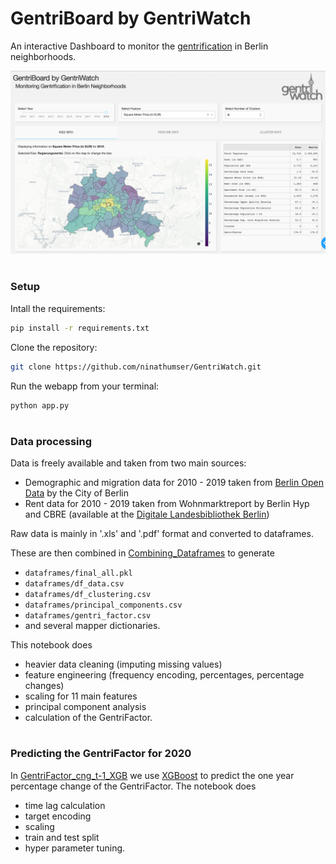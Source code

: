 # GentriBoard by GentriWatch

An interactive Dashboard to monitor the [gentrification](https://en.wikipedia.org/wiki/Gentrification) in Berlin neighborhoods.

![](assets/Screenshot_Webapp.png)

#

### Setup

Intall the requirements:
```bash
pip install -r requirements.txt
```

Clone the repository:
```bash
git clone https://github.com/ninathumser/GentriWatch.git
```

Run the webapp from your terminal:
```bash
python app.py
```
#

### Data processing

Data is freely available and taken from two main sources:
- Demographic and migration data for 2010 - 2019 taken from [Berlin Open Data](https://daten.berlin.de) by the City of Berlin
- Rent data for 2010 - 2019 taken from Wohnmarktreport by Berlin Hyp and CBRE (available at the [Digitale Landesbibliothek Berlin](https://digital.zlb.de/viewer/))
 
Raw data is mainly in '.xls' and '.pdf' format and converted to dataframes. 

These are then combined in [Combining_Dataframes](https://github.com/ninathumser/Gentrification/blob/master/Combining_Dataframes.ipynb) to generate 
- `dataframes/final_all.pkl`
- `dataframes/df_data.csv`
- `dataframes/df_clustering.csv`
- `dataframes/principal_components.csv`
- `dataframes/gentri_factor.csv`
- and several mapper dictionaries. 

This notebook does 
- heavier data cleaning (imputing missing values)
- feature engineering (frequency encoding, percentages, percentage changes)
- scaling for 11 main features
- principal component analysis
- calculation of the GentriFactor.

#
### Predicting the GentriFactor for 2020
 
In [GentriFactor_cng_t-1_XGB](https://github.com/ninathumser/Gentrification/blob/master/GentriFactor_cng_t-1_XGB.ipynb)
we use [XGBoost](https://xgboost.readthedocs.io/en/latest/) to predict the one year percentage change of the
GentriFactor.
The notebook does
- time lag calculation
- target encoding
- scaling
- train and test split
- hyper parameter tuning.